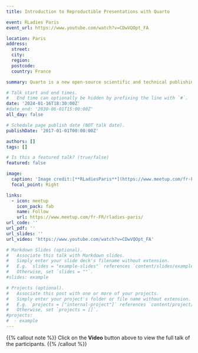 ```yaml
---
title: Introduction to Reproductible Presentations with Quarto 

event: RLadies Paris
event_url: https://www.youtube.com/watch?v=CDwVQOpt_FA

location: Paris
address:
  street: 
  city: 
  region: 
  postcode: 
  country: France

summary: Quarto is a new open-source scientific and technical publishing system that Posit developed, extending the capabilities of its predecessor R Markdown. This workshop is a short version of the carpentry-style “Introduction to Reproducible Publications with RStudio” including lecture and demos alternating with hands-on exercises.

# Talk start and end times.
#   End time can optionally be hidden by prefixing the line with `#`.
date: '2024-01-16T18:30:00Z'
#date_end: '2030-06-01T15:00:00Z'
all_day: false

# Schedule page publish date (NOT talk date).
publishDate: '2017-01-01T00:00:00Z'

authors: []
tags: []

# Is this a featured talk? (true/false)
featured: false

image:
  caption: 'Image credit:[**RLadiesParis**](https://www.meetup.com/fr-FR/rladies-paris/)'
  focal_point: Right

links:
  - icon: meetup
    icon_pack: fab
    name: Follow
    url: https://www.meetup.com/fr-FR/rladies-paris/
url_code: ''
url_pdf: ''
url_slides: ''
url_video: 'https://www.youtube.com/watch?v=CDwVQOpt_FA'

# Markdown Slides (optional).
#   Associate this talk with Markdown slides.
#   Simply enter your slide deck's filename without extension.
#   E.g. `slides = "example-slides"` references `content/slides/example-slides.md`.
#   Otherwise, set `slides = ""`.
#slides: example

# Projects (optional).
#   Associate this post with one or more of your projects.
#   Simply enter your project's folder or file name without extension.
#   E.g. `projects = ["internal-project"]` references `content/project/deep-learning/index.md`.
#   Otherwise, set `projects = []`.
#projects:
#  - example
---
```


{{% callout note %}}
Click on the **Video** button above to view the full talk of the participants.
{{% /callout %}}
